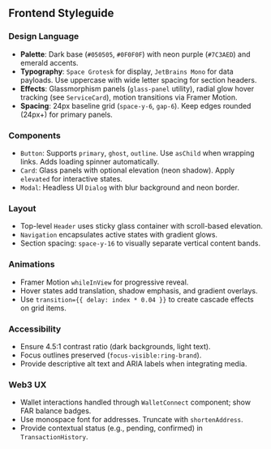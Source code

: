 ## Frontend Styleguide

### Design Language
- **Palette**: Dark base (`#050505`, `#0F0F0F`) with neon purple (`#7C3AED`) and emerald accents.
- **Typography**: `Space Grotesk` for display, `JetBrains Mono` for data payloads. Use uppercase with wide letter spacing for section headers.
- **Effects**: Glassmorphism panels (`glass-panel` utility), radial glow hover tracking (see `ServiceCard`), motion transitions via Framer Motion.
- **Spacing**: 24px baseline grid (`space-y-6`, `gap-6`). Keep edges rounded (24px+) for primary panels.

### Components
- `Button`: Supports `primary`, `ghost`, `outline`. Use `asChild` when wrapping links. Adds loading spinner automatically.
- `Card`: Glass panels with optional elevation (neon shadow). Apply `elevated` for interactive states.
- `Modal`: Headless UI `Dialog` with blur background and neon border.

### Layout
- Top-level `Header` uses sticky glass container with scroll-based elevation.
- `Navigation` encapsulates active states with gradient glows.
- Section spacing: `space-y-16` to visually separate vertical content bands.

### Animations
- Framer Motion `whileInView` for progressive reveal.
- Hover states add translation, shadow emphasis, and gradient overlays.
- Use `transition={{ delay: index * 0.04 }}` to create cascade effects on grid items.

### Accessibility
- Ensure 4.5:1 contrast ratio (dark backgrounds, light text).
- Focus outlines preserved (`focus-visible:ring-brand`).
- Provide descriptive alt text and ARIA labels when integrating media.

### Web3 UX
- Wallet interactions handled through `WalletConnect` component; show FAR balance badges.
- Use monospace font for addresses. Truncate with `shortenAddress`.
- Provide contextual status (e.g., pending, confirmed) in `TransactionHistory`.
